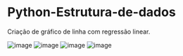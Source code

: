 # Python-Estrutura-de-dados
Criação de gráfico de linha com regressão linear.

![image](https://user-images.githubusercontent.com/110293722/182027763-499cd3b6-9490-4744-82bc-6ad744b59718.png)
![image](https://user-images.githubusercontent.com/110293722/182027844-e0256ed4-e899-48cc-bca6-9c402afebfdd.png)
![image](https://user-images.githubusercontent.com/110293722/182027867-2e0bc1ec-9ef6-409e-b7b7-63decc552cf4.png)
![image](https://user-images.githubusercontent.com/110293722/182027880-51dd4810-0ecf-4bd9-98ff-d6747bc13459.png)

